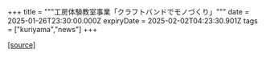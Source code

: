 +++
title = """工房体験教室事業「クラフトバンドでモノづくり」"""
date = 2025-01-26T23:30:00.000Z
expiryDate = 2025-02-02T04:23:30.901Z
tags = ["kuriyama","news"]
+++


[[source]](https://www.town.kuriyama.hokkaido.jp/soshiki/55/30070.html)
